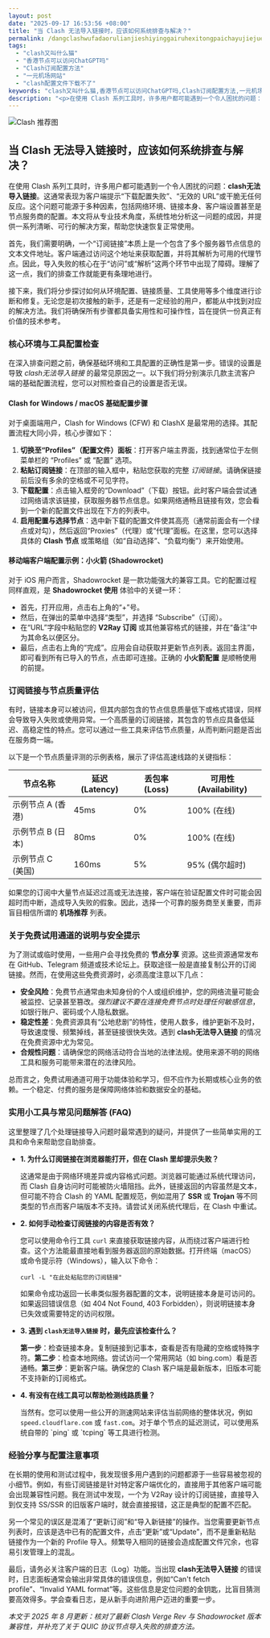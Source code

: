 ```yaml
---
layout: post
date: "2025-09-17 16:53:56 +08:00"
title: "当 Clash 无法导入链接时，应该如何系统排查与解决？"
permalink: /dangclashwufadaorulianjieshiyinggairuhexitongpaichayujiejue/
tags:
  - "clash又叫什么猫"
  - "香港节点可以访问ChatGPT吗"
  - "Clash订阅配置方法"
  - "一元机场网站"
  - "clash配置文件下载不了"
keywords: "clash又叫什么猫,香港节点可以访问ChatGPT吗,Clash订阅配置方法,一元机场网站,clash配置文件下载不了"
description: "<p>在使用 Clash 系列工具时，许多用户都可能遇到一个令人困扰的问题：<strong>clash无法导入链接</strong>。这通常表现为客户端提示“下载配置失败”、“无效的 URL”或干脆无任何反应。这个问题可能源于多种因素，包括网络环境、链接本身、客户端设置甚至是节点服务商的配置。本文将从专业技术角度，系统性地分析这一问题的成因，并提供一系列清晰、可行的解决方案，帮助您快速恢复正常使用。</p>"
---
```


![Clash 推荐图](https://clashjd.github.io/assets/img/小火箭节点购买.png)

## 当 Clash 无法导入链接时，应该如何系统排查与解决？

<p>在使用 Clash 系列工具时，许多用户都可能遇到一个令人困扰的问题：<strong>clash无法导入链接</strong>。这通常表现为客户端提示“下载配置失败”、“无效的 URL”或干脆无任何反应。这个问题可能源于多种因素，包括网络环境、链接本身、客户端设置甚至是节点服务商的配置。本文将从专业技术角度，系统性地分析这一问题的成因，并提供一系列清晰、可行的解决方案，帮助您快速恢复正常使用。</p>
<p>首先，我们需要明确，一个“订阅链接”本质上是一个包含了多个服务器节点信息的文本文件地址。客户端通过访问这个地址来获取配置，并将其解析为可用的代理节点。因此，导入失败的核心在于“访问”或“解析”这两个环节中出现了障碍。理解了这一点，我们的排查工作就能更有条理地进行。</p>
<p>接下来，我们将分步探讨如何从环境配置、链接质量、工具使用等多个维度进行诊断和修复。无论您是初次接触的新手，还是有一定经验的用户，都能从中找到对应的解决方法。我们将确保所有步骤都具备实用性和可操作性，旨在提供一份真正有价值的技术参考。</p>

<h3>核心环境与工具配置检查</h3>
<p>在深入排查问题之前，确保基础环境和工具配置的正确性是第一步。错误的设置是导致 <em>clash无法导入链接</em> 的最常见原因之一。以下我们将分别演示几款主流客户端的基础配置流程，您可以对照检查自己的设置是否无误。</p>

<h4>Clash for Windows / macOS 基础配置步骤</h4>
<p>对于桌面端用户，Clash for Windows (CFW) 和 ClashX 是最常用的选择。其配置流程大同小异，核心步骤如下：</p>
<ol>
    <li><strong>切换至“Profiles”（配置文件）面板</strong>：打开客户端主界面，找到通常位于左侧菜单栏的 “Profiles” 或 “配置” 选项。</li>
    <li><strong>粘贴订阅链接</strong>：在顶部的输入框中，粘贴您获取的完整 <em>订阅链接</em>。请确保链接前后没有多余的空格或不可见字符。</li>
    <li><strong>下载配置</strong>：点击输入框旁的“Download”（下载）按钮。此时客户端会尝试通过网络请求该链接，获取服务器节点信息。如果网络通畅且链接有效，您会看到一个新的配置文件出现在下方的列表中。</li>
    <li><strong>启用配置与选择节点</strong>：选中新下载的配置文件使其高亮（通常前面会有一个绿点或对勾），然后返回“Proxies”（代理）或“代理”面板。在这里，您可以选择具体的 <strong>Clash 节点</strong> 或策略组（如“自动选择”、“负载均衡”）来开始使用。</li>
</ol>

<h4>移动端客户端配置示例：小火箭 (Shadowrocket)</h4>
<p>对于 iOS 用户而言，Shadowrocket 是一款功能强大的兼容工具。它的配置过程同样直观，是 <strong>Shadowrocket 使用</strong> 体验中的关键一环：</p>
<ul>
    <li>首先，打开应用，点击右上角的“+”号。</li>
    <li>然后，在弹出的菜单中选择“类型”，并选择 “Subscribe”（订阅）。</li>
    <li>在“URL”字段中粘贴您的 <strong>V2Ray 订阅</strong> 或其他兼容格式的链接，并在“备注”中为其命名以便区分。</li>
    <li>最后，点击右上角的“完成”。应用会自动获取并更新节点列表。返回主界面，即可看到所有已导入的节点，点击即可连接。正确的 <strong>小火箭配置</strong> 是顺畅使用的前提。</li>
</ul>

<h3>订阅链接与节点质量评估</h3>
<p>有时，链接本身可以被访问，但其内部包含的节点信息质量低下或格式错误，同样会导致导入失败或使用异常。一个高质量的订阅链接，其包含的节点应具备低延迟、高稳定性的特点。您可以通过一些工具来评估节点质量，从而判断问题是否出在服务商一端。</p>
<p>以下是一个节点质量评测的示例表格，展示了评估高速线路的关键指标：</p>
<table>
    <thead>
        <tr>
            <th>节点名称</th>
            <th>延迟 (Latency)</th>
            <th>丢包率 (Loss)</th>
            <th>可用性 (Availability)</th>
        </tr>
    </thead>
    <tbody>
        <tr>
            <td>示例节点 A (香港)</td>
            <td>45ms</td>
            <td>0%</td>
            <td>100% (在线)</td>
        </tr>
        <tr>
            <td>示例节点 B (日本)</td>
            <td>80ms</td>
            <td>0%</td>
            <td>100% (在线)</td>
        </tr>
        <tr>
            <td>示例节点 C (美国)</td>
            <td>160ms</td>
            <td>5%</td>
            <td>95% (偶尔超时)</td>
        </tr>
    </tbody>
</table>
<p>如果您的订阅中大量节点延迟过高或无法连接，客户端在验证配置文件时可能会因超时而中断，造成导入失败的假象。因此，选择一个可靠的服务商至关重要，而非盲目相信所谓的 <strong>机场推荐</strong> 列表。</p>

<h3>关于免费试用通道的说明与安全提示</h3>
<p>为了测试或临时使用，一些用户会寻找免费的 <strong>节点分享</strong> 资源。这些资源通常发布在 GitHub、Telegram 频道或技术论坛上。获取途径一般是直接复制公开的订阅链接。然而，在使用这些免费资源时，必须高度注意以下几点：</p>
<ul>
    <li><strong>安全风险</strong>：免费节点通常由未知身份的个人或组织维护，您的网络流量可能会被监控、记录甚至篡改。<em>强烈建议不要在连接免费节点时处理任何敏感信息</em>，如银行账户、密码或个人隐私数据。</li>
    <li><strong>稳定性差</strong>：免费资源具有“公地悲剧”的特性，使用人数多，维护更新不及时，导致速度慢、频繁掉线，甚至链接很快失效。遇到 <strong>clash无法导入链接</strong> 的情况在免费资源中尤为常见。</li>
    <li><strong>合规性问题</strong>：请确保您的网络活动符合当地的法律法规。使用来源不明的网络工具和服务可能带来潜在的法律风险。</li>
</ul>
<p>总而言之，免费试用通道可用于功能体验和学习，但不应作为长期或核心业务的依赖。一个稳定、付费的服务是保障网络体验和数据安全的基础。</p>

<h3>实用小工具与常见问题解答 (FAQ)</h3>
<p>这里整理了几个处理链接导入问题时最常遇到的疑问，并提供了一些简单实用的工具和命令来帮助您自助排查。</p>
<ul>
    <li>
        <strong>1. 为什么订阅链接在浏览器能打开，但在 Clash 里却提示失败？</strong>
        <p>这通常是由于网络环境差异或内容格式问题。浏览器可能通过系统代理访问，而 Clash 自身访问时可能被防火墙阻挡。此外，链接返回的内容虽然是文本，但可能不符合 Clash 的 YAML 配置规范，例如混用了 <strong>SSR</strong> 或 <strong>Trojan</strong> 等不同类型的节点而客户端版本不支持。请尝试关闭系统代理后，在 Clash 中重试。</p>
    </li>
    <li>
        <strong>2. 如何手动检查订阅链接的内容是否有效？</strong>
        <p>您可以使用命令行工具 <code>curl</code> 来直接获取链接内容，从而绕过客户端进行检查。这个方法能最直接地看到服务器返回的原始数据。打开终端（macOS）或命令提示符（Windows），输入以下命令：</p>
        <code>curl -L "在此处粘贴您的订阅链接"</code>
        <p>如果命令成功返回一长串类似服务器配置的文本，说明链接本身是可访问的。如果返回错误信息（如 404 Not Found, 403 Forbidden），则说明链接本身已失效或需要特定的访问权限。</p>
    </li>
    <li>
        <strong>3. 遇到 <code>clash无法导入链接</code> 时，最先应该检查什么？</strong>
        <p><strong>第一步</strong>：检查链接本身。复制链接到记事本，查看是否有隐藏的空格或特殊字符。<strong>第二步</strong>：检查本地网络。尝试访问一个常用网站（如 bing.com）看是否通畅。<strong>第三步</strong>：更新客户端。确保您的 Clash 客户端是最新版本，旧版本可能不支持新的订阅格式。</p>
    </li>
    <li>
        <strong>4. 有没有在线工具可以帮助检测线路质量？</strong>
        <p>当然有。您可以使用一些公开的测速网站来评估当前网络的整体状况，例如 <code>speed.cloudflare.com</code> 或 <code>fast.com</code>。对于单个节点的延迟测试，可以使用系统自带的 `ping` 或 `tcping` 等工具进行检测。</p>
    </li>
</ul>

<h3>经验分享与配置注意事项</h3>
<p>在长期的使用和测试过程中，我发现很多用户遇到的问题都源于一些容易被忽视的小细节。例如，有些订阅链接是针对特定客户端优化的，直接用于其他客户端可能会出现兼容性问题。我在测试中发现，一个为 V2Ray 设计的订阅链接，直接导入到仅支持 SS/SSR 的旧版客户端时，就会直接报错，这正是典型的配置不匹配。</p>
<p>另一个常见的误区是混淆了“更新订阅”和“导入新链接”的操作。当您需要更新节点列表时，应该是选中已有的配置文件，点击“更新”或“Update”，而不是重新粘贴链接作为一个新的 Profile 导入。频繁导入相同的链接会造成配置文件冗余，也容易引发管理上的混乱。</p>
<p>最后，请务必关注客户端的日志（Log）功能。当出现 <strong>clash无法导入链接</strong> 的错误时，日志面板通常会输出非常具体的错误信息，例如“Can't fetch profile”、“Invalid YAML format”等。这些信息是定位问题的金钥匙，比盲目猜测要高效得多。学会查看日志，是从新手向进阶用户迈进的重要一步。</p>

<p><em>本文于 2025 年 8 月更新：核对了最新 Clash Verge Rev 与 Shadowrocket 版本兼容性，并补充了关于 QUIC 协议节点导入失败的排查方法。</em></p>